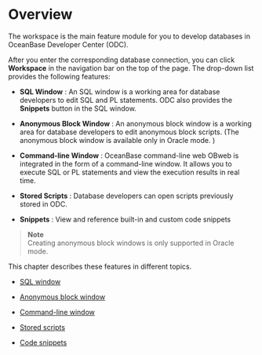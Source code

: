 Overview 
=============================

The workspace is the main feature module for you to develop databases in OceanBase Developer Center (ODC). 

After you enter the corresponding database connection, you can click **Workspace** in the navigation bar on the top of the page. The drop-down list provides the following features:

* **SQL Window** : An SQL window is a working area for database developers to edit SQL and PL statements. ODC also provides the **Snippets** button in the SQL window.

  

* **Anonymous Block Window** : An anonymous block window is a working area for database developers to edit anonymous block scripts. (The anonymous block window is available only in Oracle mode. )

  

* **Command-line Window** : OceanBase command-line web OBweb is integrated in the form of a command-line window. It allows you to execute SQL or PL statements and view the execution results in real time.

  

* **Stored Scripts** : Database developers can open scripts previously stored in ODC.

  

* **Snippets** : View and reference built-in and custom code snippets

  

> **Note**  
> Creating anonymous block windows is only supported in Oracle mode.


This chapter describes these features in different topics.

* [SQL window](../../6.web-odc-user-guide/5.web-odc-use-workspace/2.web-odc-sql-window.md)

  

* [Anonymous block window](../../6.web-odc-user-guide/5.web-odc-use-workspace/3.web-odc-anonymous-block-window.md)

  

* [Command-line window](../../6.web-odc-user-guide/5.web-odc-use-workspace/5.web-odc-command-line-window.md)

  

* [Stored scripts](../../6.web-odc-user-guide/5.web-odc-use-workspace/5.web-odc-stored-scripts.md)

  

* [Code snippets](../../6.web-odc-user-guide/5.web-odc-use-workspace/6.web-odc-snippet.md)

  




